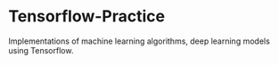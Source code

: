 # Tensorflow-Practice
Implementations of machine learning algorithms, deep learning models using Tensorflow. 
